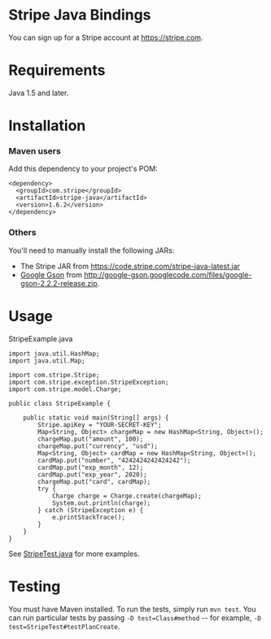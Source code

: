 # Stripe Java Bindings

You can sign up for a Stripe account at https://stripe.com.

Requirements
============

Java 1.5 and later.

Installation
============

### Maven users

Add this dependency to your project's POM:

    <dependency>
      <groupId>com.stripe</groupId>
      <artifactId>stripe-java</artifactId>
      <version>1.6.2</version>
    </dependency>

### Others

You'll need to manually install the following JARs:

* The Stripe JAR from https://code.stripe.com/stripe-java-latest.jar
* [Google Gson](http://code.google.com/p/google-gson/) from <http://google-gson.googlecode.com/files/google-gson-2.2.2-release.zip>.

Usage
=====

StripeExample.java

    import java.util.HashMap;
    import java.util.Map;

    import com.stripe.Stripe;
    import com.stripe.exception.StripeException;
    import com.stripe.model.Charge;

    public class StripeExample {

        public static void main(String[] args) {
            Stripe.apiKey = "YOUR-SECRET-KEY";
            Map<String, Object> chargeMap = new HashMap<String, Object>();
            chargeMap.put("amount", 100);
            chargeMap.put("currency", "usd");
            Map<String, Object> cardMap = new HashMap<String, Object>();
            cardMap.put("number", "4242424242424242");
            cardMap.put("exp_month", 12);
            cardMap.put("exp_year", 2020);
            chargeMap.put("card", cardMap);
            try {
                Charge charge = Charge.create(chargeMap);
                System.out.println(charge);
            } catch (StripeException e) {
                e.printStackTrace();
            }
        }
    }


See [StripeTest.java](https://github.com/stripe/stripe-java/blob/master/src/test/java/com/stripe/StripeTest.java) for more examples.

Testing
=======

You must have Maven installed. To run the tests, simply run `mvn test`. You can run particular tests by passing `-D test=Class#method` -- for example, `-D test=StripeTest#testPlanCreate`.
